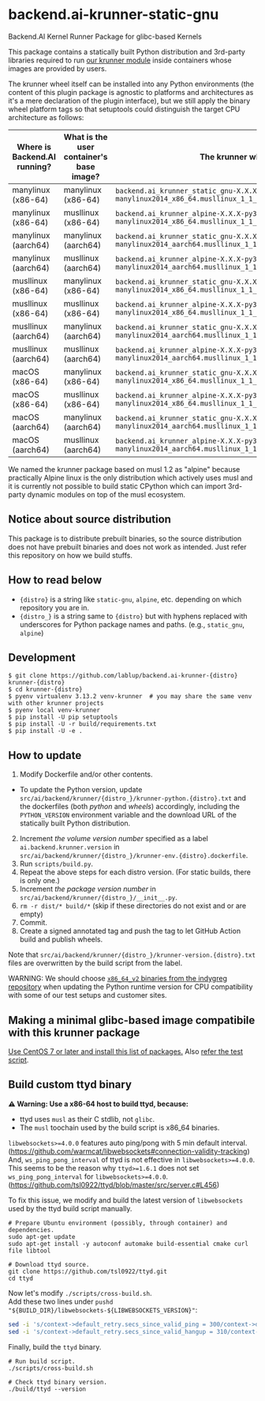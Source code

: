 # backend.ai-krunner-static-gnu
Backend.AI Kernel Runner Package for glibc-based Kernels

This package contains a statically built Python distribution and 3rd-party libraries required to run
[our krunner module](https://github.com/lablup/backend.ai/tree/main/src/ai/backend/kernel)
inside containers whose images are provided by users.

The krunner wheel itself can be installed into any Python environments (the content of this plugin
package is agnostic to platforms and architectures as it's a mere declaration of the plugin
interface), but we still apply the binary wheel platform tags so that setuptools could distinguish
the target CPU architecture as follows:

| Where is Backend.AI running? | What is the user container's base image? | The krunner wheel used |
|------------------------------|------------------------------------------|------------------------|
| manylinux (x86-64)           | manylinux (x86-64)                       | `backend.ai_krunner_static_gnu-X.X.X-py3-none-manylinux2014_x86_64.musllinux_1_1_x86_64.macosx_11_0_x86_64.whl` |
| manylinux (x86-64)           | musllinux (x86-64)                       | `backend.ai_krunner_alpine-X.X.X-py3-none-manylinux2014_x86_64.musllinux_1_1_x86_64.macosx_11_0_x86_64.whl` |
| manylinux (aarch64)          | manylinux (aarch64)                      | `backend.ai_krunner_static_gnu-X.X.X-py3-none-manylinux2014_aarch64.musllinux_1_1_aarch64.macosx_11_0_arm64.whl` |
| manylinux (aarch64)          | musllinux (aarch64)                      | `backend.ai_krunner_alpine-X.X.X-py3-none-manylinux2014_aarch64.musllinux_1_1_aarch64.macosx_11_0_arm64.whl` |
| musllinux (x86-64)           | manylinux (x86-64)                       | `backend.ai_krunner_static_gnu-X.X.X-py3-none-manylinux2014_x86_64.musllinux_1_1_x86_64.macosx_11_0_x86_64.whl` |
| musllinux (x86-64)           | musllinux (x86-64)                       | `backend.ai_krunner_alpine-X.X.X-py3-none-manylinux2014_x86_64.musllinux_1_1_x86_64.macosx_11_0_x86_64.whl` |
| musllinux (aarch64)          | manylinux (aarch64)                      | `backend.ai_krunner_static_gnu-X.X.X-py3-none-manylinux2014_aarch64.musllinux_1_1_aarch64.macosx_11_0_arm64.whl` |
| musllinux (aarch64)          | musllinux (aarch64)                      | `backend.ai_krunner_alpine-X.X.X-py3-none-manylinux2014_aarch64.musllinux_1_1_aarch64.macosx_11_0_arm64.whl` |
| macOS (x86-64)               | manylinux (x86-64)                       | `backend.ai_krunner_static_gnu-X.X.X-py3-none-manylinux2014_x86_64.musllinux_1_1_x86_64.macosx_11_0_x86_64.whl` |
| macOS (x86-64)               | musllinux (x86-64)                       | `backend.ai_krunner_alpine-X.X.X-py3-none-manylinux2014_x86_64.musllinux_1_1_x86_64.macosx_11_0_x86_64.whl` |
| macOS (aarch64)              | manylinux (aarch64)                      | `backend.ai_krunner_static_gnu-X.X.X-py3-none-manylinux2014_aarch64.musllinux_1_1_aarch64.macosx_11_0_arm64.whl` |
| macOS (aarch64)              | musllinux (aarch64)                      | `backend.ai_krunner_alpine-X.X.X-py3-none-manylinux2014_aarch64.musllinux_1_1_aarch64.macosx_11_0_arm64.whl` |

We named the krunner package based on musl 1.2 as "alpine" because practically Alpine linux is the
only distribution which actively uses musl and it is currently not possible to build static CPython
which can import 3rd-party dynamic modules on top of the musl ecosystem.

## Notice about source distribution

This package is to distribute prebuilt binaries, so the source distribution does not have prebuilt
binaries and does not work as intended.  Just refer this repository on how we build stuffs.

## How to read below

* `{distro}` is a string like `static-gnu`, `alpine`, etc. depending on which repository you are in.
* `{distro_}` is a string same to `{distro}` but with hyphens replaced with underscores for Python
  package names and paths. (e.g., `static_gnu`, `alpine`)

## Development

```console
$ git clone https://github.com/lablup/backend.ai-krunner-{distro} krunner-{distro}
$ cd krunner-{distro}
$ pyenv virtualenv 3.13.2 venv-krunner  # you may share the same venv with other krunner projects
$ pyenv local venv-krunner
$ pip install -U pip setuptools
$ pip install -U -r build/requirements.txt
$ pip install -U -e .
```

## How to update

1. Modify Dockerfile and/or other contents.
  - To update the Python version, update `src/ai/backend/krunner/{distro_}/krunner-python.{distro}.txt`
    and the dockerfiles (both _python_ and _wheels_) accordingly, including the
    `PYTHON_VERSION` environment variable and the download URL of the
    statically built Python distribution.
2. Increment *the volume version number* specified as a label `ai.backend.krunner.version`
   in `src/ai/backend/krunner/{distro_}/krunner-env.{distro}.dockerfile`.
3. Run `scripts/build.py`.
4. Repeat the above steps for each distro version. (For static builds, there is only one.)
5. Increment *the package version number* in `src/ai/backend/krunner/{distro_}/__init__.py`.
6. `rm -r dist/* build/*` (skip if these directories do not exist and or are empty)
7. Commit.
8. Create a signed annotated tag and push the tag to let GitHub Action build and publish wheels.

Note that `src/ai/backend/krunner/{distro_}/krunner-version.{distro}.txt` files are
overwritten by the build script from the label.

WARNING: We should choose [`x86_64_v2` binaries from the indygreg repository](https://gregoryszorc.com/docs/python-build-standalone/main/running.html)
when updating the Python runtime version for CPU compatibility with some of our
test setups and customer sites.

## Making a minimal glibc-based image compatibile with this krunner package

[Use CentOS 7 or later and install this list of packages.](https://github.com/lablup/backend.ai-krunner-static-gnu/blob/master/compat-test.Dockerfile)
Also [refer the test script](https://github.com/lablup/backend.ai-krunner-static-gnu/blob/main/scripts/test.sh).

## Build custom ttyd binary

**⚠️ Warning: Use a x86-64 host to build ttyd, because:**
  - ttyd uses `musl` as their C stdlib, not `glibc`.
  - The `musl` toochain used by the build script is x86_64 binaries.

`libwebsockets>=4.0.0` features auto ping/pong with 5 min default interval.
(https://github.com/warmcat/libwebsockets#connection-validity-tracking) And,
`ws_ping_pong_interval` of ttyd is not effective in `libwebsockets>=4.0.0`.
This seems to be the reason why `ttyd>=1.6.1` does not set
`ws_ping_pong_interval` for `libwebsockets>=4.0.0`.
(https://github.com/tsl0922/ttyd/blob/master/src/server.c#L456)

To fix this issue, we modify and build the latest version of `libwebsockets` used by the ttyd build script manually.

```console
# Prepare Ubuntu environment (possibly, through container) and dependencies.
sudo apt-get update
sudo apt-get install -y autoconf automake build-essential cmake curl file libtool

# Download ttyd source.
git clone https://github.com/tsl0922/ttyd.git
cd ttyd
```

Now let's modify `./scripts/cross-build.sh`.  
Add these two lines under `pushd "${BUILD_DIR}/libwebsockets-${LIBWEBSOCKETS_VERSION}"`:
```sh
sed -i 's/context->default_retry.secs_since_valid_ping = 300/context->default_retry.secs_since_valid_ping = 20/g' lib/core/context.c 
sed -i 's/context->default_retry.secs_since_valid_hangup = 310/context->default_retry.secs_since_valid_hangup = 30/g' lib/core/context.c 
```

Finally, build the `ttyd` binary.   
```console
# Run build script.
./scripts/cross-build.sh

# Check ttyd binary version.
./build/ttyd --version
```
